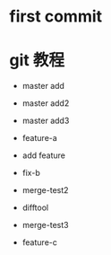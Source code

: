 # first commit
# git 教程
- master add 

- master add2
- master add3 

- feature-a
- add feature 

- fix-b
- merge-test2
- difftool
- merge-test3 
- feature-c 
